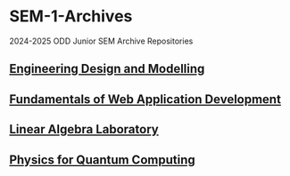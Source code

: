 # SEM-1-Archives
2024-2025 ODD Junior SEM Archive Repositories


## [Engineering Design and Modelling](https://github.com/gokul2736/SEM-1-Archives/blob/main/Engineering%20Design%20and%20Modelling)  
## [Fundamentals of Web Application Development](https://github.com/gokul2736/SEM-1-Archives/blob/main/Fundamentals%20of%20Web%20Application%20Development)  
## [Linear Algebra Laboratory](https://github.com/gokul2736/SEM-1-Archives/blob/main/Linear%20Algebra%20Laboratory)  
## [Physics for Quantum Computing](https://github.com/gokul2736/SEM-1-Archives/blob/main/Physics%20for%20Quantum%20Computing)  
